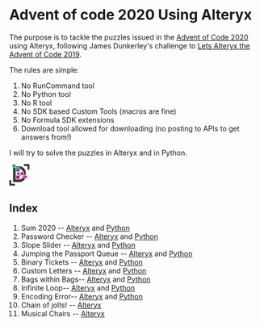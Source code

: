 # Advent of code 2020 Using Alteryx

The purpose is to tackle the puzzles issued in the [Advent of Code 2020](https://adventofcode.com/2020/) using Alteryx, following James Dunkerley's challenge to [Lets Alteryx the Advent of Code 2019](https://jdunkerley.co.uk/2019/11/29/lets-alteryx-the-advent-of-code-2019/amp/). 


The rules are simple:
1. No RunCommand tool
1. No Python tool
1. No R tool
1. No SDK based Custom Tools (macros are fine)
1. No Formula SDK extensions
1. Download tool allowed for downloading (no posting to APIs to get answers from!)

I will try to solve the puzzles in Alteryx and in Python.

![Datarsys logo](/Art/logo.png "Solutions by me") 

## Index

1. Sum 2020 -- [Alteryx](Code/Alteryx/Day_01) and [Python](Code/Python/Day_01/Day_01.ipynb)  
1. Password Checker -- [Alteryx](Code/Alteryx/Day_02) and [Python](Code/Python/Day_02/Day_02.ipynb)  
1. Slope Slider -- [Alteryx](Code/Alteryx/Day_03) and [Python](Code/Python/Day_03/Day_03.ipynb)  
1. Jumping the Passport Queue -- [Alteryx](Code/Alteryx/Day_04) and [Python](Code/Python/Day_04/Day_04.ipynb)  
1. Binary Tickets -- [Alteryx](Code/Alteryx/Day_05) and [Python](Code/Python/Day_05/Day_05.ipynb)  
1. Custom Letters -- [Alteryx](Code/Alteryx/Day_06) and [Python](Code/Python/Day_06/Day_06.ipynb)  
1. Bags within Bags-- [Alteryx](Code/Alteryx/Day_07) and [Python](Code/Python/Day_07/Day_07.ipynb)  
1. Infinite Loop-- [Alteryx](Code/Alteryx/Day_08) and [Python](Code/Python/Day_08/Day_08.ipynb)  
1. Encoding Error-- [Alteryx](Code/Alteryx/Day_09) and [Python](Code/Python/Day_09/Day_09.ipynb)  
1. Chain of jolts! -- [Alteryx](Code/Alteryx/Day_10)  
1. Musical Chairs -- [Alteryx](Code/Alteryx/Day_11)  

